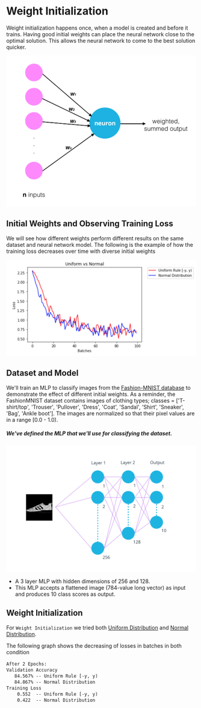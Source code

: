 # Weight Initialization

Weight initialization happens once, when a model is created and before it trains. Having good initial weights can place the neural network close to the optimal solution. This allows the neural network to come to the best solution quicker.

<img src="https://github.com/Shahrullo/DeepLearningPytorch/blob/main/Weight%20Initialization/notebook_ims/neuron_weights.png">


## Initial Weights and Observing Training Loss

We will see how different weights perform different results on the same dataset and neural network model. The following is the example of how the training loss decreases over time with diverse initial weights

<img src="https://github.com/Shahrullo/DeepLearningPytorch/blob/main/Weight%20Initialization/notebook_ims/loss_comparison_ex.png">


## Dataset and Model

We'll train an MLP to classify images from the [Fashion-MNIST database](https://github.com/zalandoresearch/fashion-mnist) to demonstrate the effect of different initial weights. As a reminder, the FashionMNIST dataset contains images of clothing types; classes = ['T-shirt/top', 'Trouser', 'Pullover', 'Dress', 'Coat', 'Sandal', 'Shirt', 'Sneaker', 'Bag', 'Ankle boot']. The images are normalized so that their pixel values are in a range [0.0 - 1.0).

##### We've defined the MLP that we'll use for classifying the dataset.
![](https://github.com/Shahrullo/DeepLearningPytorch/blob/main/Weight%20Initialization/notebook_ims/neural_net.png)


* A 3 layer MLP with hidden dimensions of 256 and 128.
* This MLP accepts a flattened image (784-value long vector) as input and produces 10 class scores as output.

## Weight Initialization
For `Weight Initialization` we tried both [Uniform Distribution](https://en.wikipedia.org/wiki/Uniform_distribution) and [Normal Distribution](https://en.wikipedia.org/wiki/Normal_distribution).

The following graph shows the decreasing of losses in batches in both condition
<img href="https://github.com/Shahrullo/DeepLearningPytorch/blob/main/Weight%20Initialization/notebook_ims/distribution.PNG">

```
After 2 Epochs:
Validation Accuracy
   84.567% -- Uniform Rule [-y, y)
   84.867% -- Normal Distribution
Training Loss
    0.552  -- Uniform Rule [-y, y)
    0.422  -- Normal Distribution
```

